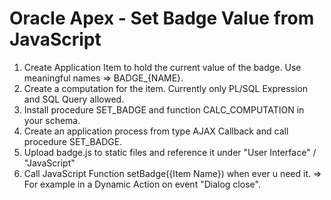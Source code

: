 # Oracle Apex - Set Badge Value from JavaScript

1. Create Application Item to hold the current value of the badge. Use meaningful names => BADGE_{NAME}.
2. Create a computation for the item. Currently only PL/SQL Expression and SQL Query allowed.
3. Install procedure SET_BADGE and function CALC_COMPUTATION in your schema. 
4. Create an application process from type AJAX Callback and call procedure SET_BADGE.
5. Upload badge.js to static files and reference it under "User Interface" / "JavaScript"
6. Call JavaScript Function setBadge({Item Name}) when ever u need it. => For example in a Dynamic Action on event "Dialog close".

